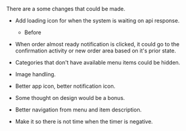 There are a some changes that could be made.  

* Add loading icon for when the system is waiting on api response.
  - Before 

* When order almost ready notification is clicked, it could go to the confirmation activity 
  or new order area based on it's prior state.
  
* Categories that don't have available menu items could be hidden.

* Image handling.

* Better app icon, better notification icon.

* Some thought on design would be a bonus.

* Better navigation from menu and item description.

* Make it so there is not time when the timer is negative.


